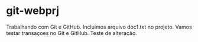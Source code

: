 # git-webprj
Trabalhando com Git e GitHub.
Incluimos arquivo doc1.txt no projeto.
Vamos testar transaçoes no Git e GitHub.
Teste de alteração.
